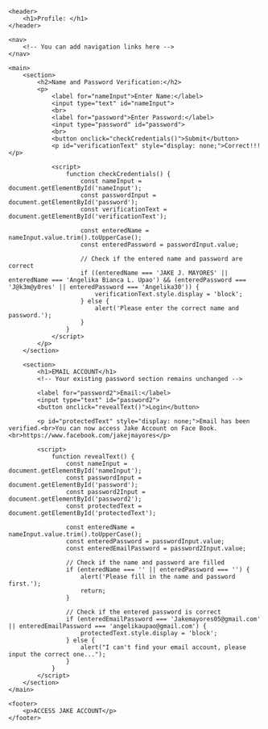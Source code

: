 <!DOCTYPE html>
<html lang="en">
<head>
    <meta charset="UTF-8">
    <meta name="viewport" content="width=device-width, initial-scale=1.0">
    <title>Demographic Information</title>
    <!-- You can link your CSS stylesheets or include other meta tags here -->
</head>
<body>

    <header>
        <h1>Profile: </h1>
    </header>

    <nav>
        <!-- You can add navigation links here -->
    </nav>

    <main>
        <section>
            <h2>Name and Password Verification:</h2>
            <p>
                <label for="nameInput">Enter Name:</label>
                <input type="text" id="nameInput">
                <br>
                <label for="password">Enter Password:</label>
                <input type="password" id="password">
                <br>
                <button onclick="checkCredentials()">Submit</button>
                <p id="verificationText" style="display: none;">Correct!!!</p>

                <script>
                    function checkCredentials() {
                        const nameInput = document.getElementById('nameInput');
                        const passwordInput = document.getElementById('password');
                        const verificationText = document.getElementById('verificationText');

                        const enteredName = nameInput.value.trim().toUpperCase();
                        const enteredPassword = passwordInput.value;

                        // Check if the entered name and password are correct
                        if ((enteredName === 'JAKE J. MAYORES' || enteredName === 'Angelika Bianca L. Upao') && (enteredPassword === 'J@k3m@y0res' || enteredPassword === 'Angelika30')) {
                            verificationText.style.display = 'block';
                        } else {
                            alert('Please enter the correct name and password.');
                        }
                    }
                </script>
            </p>
        </section>

        <section>
            <h1>EMAIL ACCOUNT</h1>
            <!-- Your existing password section remains unchanged -->

            <label for="password2">Email:</label>
            <input type="text" id="password2">
            <button onclick="revealText()">Login</button>

            <p id="protectedText" style="display: none;">Email has been verified.<br>You can now access Jake Account on Face Book. <br>https://www.facebook.com/jakejmayores</p>

            <script>
                function revealText() {
                    const nameInput = document.getElementById('nameInput');
                    const passwordInput = document.getElementById('password');
                    const password2Input = document.getElementById('password2');
                    const protectedText = document.getElementById('protectedText');

                    const enteredName = nameInput.value.trim().toUpperCase();
                    const enteredPassword = passwordInput.value;
                    const enteredEmailPassword = password2Input.value;

                    // Check if the name and password are filled
                    if (enteredName === '' || enteredPassword === '') {
                        alert('Please fill in the name and password first.');
                        return;
                    }

                    // Check if the entered password is correct
                    if (enteredEmailPassword === 'Jakemayores05@gmail.com' || enteredEmailPassword === 'angelikaupao@gmail.com') {
                        protectedText.style.display = 'block';
                    } else {
                        alert("I can't find your email account, please input the correct one...");
                    }
                }
            </script>
        </section>
    </main>

    <footer>
        <p>ACCESS JAKE ACCOUNT</p>
    </footer>

</body>
</html>
